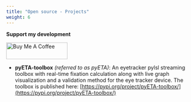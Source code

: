 ```yaml
---
title: "Open source - Projects"
weight: 6
---
```

**Support my development**

<p style="width: 164px">
<a href="https://www.buymeacoffee.com/i_binay" target="_blank"><img src="buymecoffee.png" alt="Buy Me A Coffee" style="height: 45px !important;width: 164px !important; pointer-events: none;" ></a>
</p>

- **pyETA-toolbox** *(referred to as pyETA)*: An eyetracker pylsl streaming toolbox with real-time fixation calculation along with live graph visualization and a validation method for the eye tracker device. The toolbox is published here: [https://pypi.org/project/pyETA-toolbox/](https://pypi.org/project/pyETA-toolbox/)
